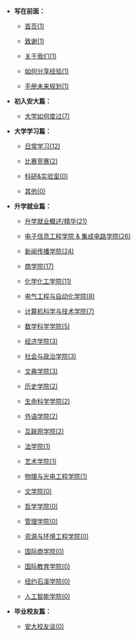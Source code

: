 - **写在前面：**

  - [首页(1)](https://ahuer-leaplap.github.io/Impart-Inherit/)

  - [致谢(1)](Preface/zhixie.md)

  - [关于我们(1)](Preface/about.md)

  - [如何分享经验(1)](Preface/fenxiang.md)

  - [手册未来规划(1)](Preface/future.md)

- **初入安大篇：**

  - [大学如何度过(7)](Golden-years/README.md)

- **大学学习篇：**

  - [日常学习(12)](大学学习/日常学习/README.md)

  - [比赛竞赛(2)](大学学习/比赛/README.md)

  - [科研&实验室(0)](大学学习/科研/README.md)

  - [其他(0)](大学学习/其他/README.md)

- **升学就业篇：**

  - [升学就业概述/精华(21)](升学就业/升学就业概述/README.md)

  - [电子信息工程学院 & 集成电路学院(26)](升学就业/电子信息工程学院/README.md)

  - [新闻传播学院(24)](升学就业/新闻传播学院/README.md)

  - [商学院(17)](升学就业/商学院/README.md)

  - [化学化工学院(11)](升学就业/化学化工学院/README.md)

  - [电气工程与自动化学院(8)](升学就业/电气工程与自动化学院/README.md)

  - [计算机科学与技术学院(7)](升学就业/计算机科学与技术学院/README.md)

  - [数学科学学院(5)](升学就业/数学科学学院/README.md)

  - [经济学院(3)](升学就业/经济学院/README.md)

  - [社会与政治学院(3)](升学就业/社会与政治学院/README.md)

  - [文典学院(3)](升学就业/文典学院/README.md)

  - [历史学院(2)](升学就业/历史学院/README.md)

  - [生命科学学院(2)](升学就业/生命科学学院/README.md)

  - [外语学院(2)](升学就业/外语学院/README.md)

  - [互联网学院(2)](升学就业/互联网学院/README.md)

  - [法学院(1)](升学就业/法学院/README.md)

  - [艺术学院(1)](升学就业/艺术学院/README.md)

  - [物理与光电工程学院(1)](升学就业/物理与光电工程学院/README.md)

  - [文学院(0)](升学就业/文学院/README.md)

  - [哲学学院(0)](升学就业/哲学学院/README.md)

  - [管理学院(0)](升学就业/管理学院/README.md)

  - [资源与环境工程学院(0)](升学就业/资源与环境工程学院/README.md)

  - [国际商学院(0)](升学就业/国际商学院/README.md)

  - [国际教育学院(0)](升学就业/国际教育学院/README.md)

  - [纽约石溪学院(0)](升学就业/纽约石溪学院/README.md)

  - [人工智能学院(0)](升学就业/人工智能学院/README.md)

- **毕业校友篇：**

  - [安大校友谈(0)](安大校友谈/README.md)

⠀

⠀

